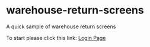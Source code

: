 # warehouse-return-screens
A quick sample of warehouse return screens


To start please click this link:  <a href="1_w-login.md">Login Page</a>
